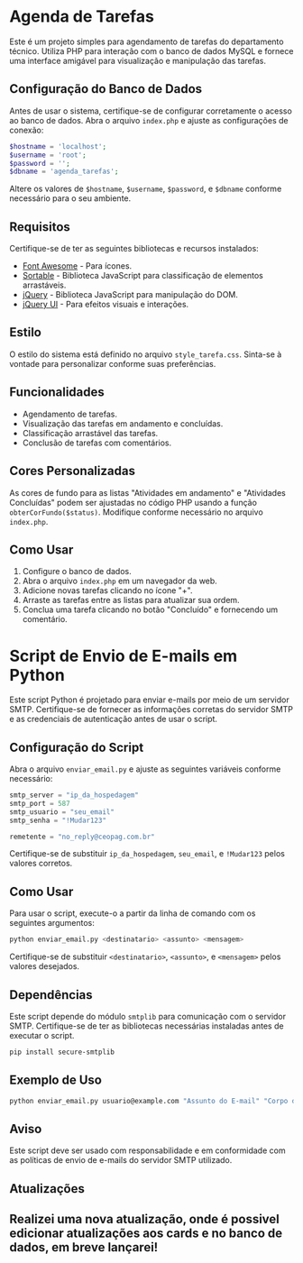 # Agenda de Tarefas

Este é um projeto simples para agendamento de tarefas do departamento técnico. Utiliza PHP para interação com o banco de dados MySQL e fornece uma interface amigável para visualização e manipulação das tarefas.

## Configuração do Banco de Dados

Antes de usar o sistema, certifique-se de configurar corretamente o acesso ao banco de dados. Abra o arquivo `index.php` e ajuste as configurações de conexão:

```php
$hostname = 'localhost';
$username = 'root';
$password = '';
$dbname = 'agenda_tarefas';
```

Altere os valores de `$hostname`, `$username`, `$password`, e `$dbname` conforme necessário para o seu ambiente.

## Requisitos

Certifique-se de ter as seguintes bibliotecas e recursos instalados:

- [Font Awesome](https://fontawesome.com/) - Para ícones.
- [Sortable](https://github.com/SortableJS/Sortable) - Biblioteca JavaScript para classificação de elementos arrastáveis.
- [jQuery](https://jquery.com/) - Biblioteca JavaScript para manipulação do DOM.
- [jQuery UI](https://jqueryui.com/) - Para efeitos visuais e interações.

## Estilo

O estilo do sistema está definido no arquivo `style_tarefa.css`. Sinta-se à vontade para personalizar conforme suas preferências.

## Funcionalidades

- Agendamento de tarefas.
- Visualização das tarefas em andamento e concluídas.
- Classificação arrastável das tarefas.
- Conclusão de tarefas com comentários.

## Cores Personalizadas

As cores de fundo para as listas "Atividades em andamento" e "Atividades Concluídas" podem ser ajustadas no código PHP usando a função `obterCorFundo($status)`. Modifique conforme necessário no arquivo `index.php`.

## Como Usar

1. Configure o banco de dados.
2. Abra o arquivo `index.php` em um navegador da web.
3. Adicione novas tarefas clicando no ícone "+".
4. Arraste as tarefas entre as listas para atualizar sua ordem.
5. Conclua uma tarefa clicando no botão "Concluído" e fornecendo um comentário.

# Script de Envio de E-mails em Python

Este script Python é projetado para enviar e-mails por meio de um servidor SMTP. Certifique-se de fornecer as informações corretas do servidor SMTP e as credenciais de autenticação antes de usar o script.

## Configuração do Script

Abra o arquivo `enviar_email.py` e ajuste as seguintes variáveis conforme necessário:

```python
smtp_server = "ip_da_hospedagem"
smtp_port = 587
smtp_usuario = "seu_email"
smtp_senha = "!Mudar123"

remetente = "no_reply@ceopag.com.br"
```

Certifique-se de substituir `ip_da_hospedagem`, `seu_email`, e `!Mudar123` pelos valores corretos.

## Como Usar

Para usar o script, execute-o a partir da linha de comando com os seguintes argumentos:

```bash
python enviar_email.py <destinatario> <assunto> <mensagem>
```

Certifique-se de substituir `<destinatario>`, `<assunto>`, e `<mensagem>` pelos valores desejados.

## Dependências

Este script depende do módulo `smtplib` para comunicação com o servidor SMTP. Certifique-se de ter as bibliotecas necessárias instaladas antes de executar o script.

```bash
pip install secure-smtplib
```

## Exemplo de Uso

```bash
python enviar_email.py usuario@example.com "Assunto do E-mail" "Corpo do E-mail"
```

## Aviso

Este script deve ser usado com responsabilidade e em conformidade com as políticas de envio de e-mails do servidor SMTP utilizado.

## Atualizações

Realizei uma nova atualização, onde é possivel edicionar atualizações aos cards e no banco de dados, em breve lançarei!
---

